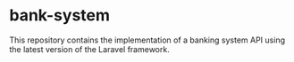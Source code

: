 # bank-system
This repository contains the implementation of a banking system API using the latest version of the Laravel framework.
